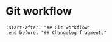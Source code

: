 # Git workflow

```{include} ../../../CONTRIBUTING.md
:start-after: "## Git workflow"
:end-before: "## Changelog fragments"
```
